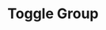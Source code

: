 ---
title: Toggle Group
description: A set of two-state buttons that can be toggled on or off.
example: ToggleGroup
baseDir: toggle-group
files: 
    - index.ts
    - ToggleGroup.svelte
    - ToggleGroupButton.svelte
---